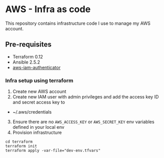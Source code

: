 AWS - Infra as code
===================

This repository contains infrastructure code I use to manage my AWS account.

## Pre-requisites
* Terraform 0.12
* Ansible 2.5.2
* [aws-iam-authenticator](https://docs.aws.amazon.com/eks/latest/userguide/install-aws-iam-authenticator.html)

### Infra setup using terraform
1. Create new AWS account
2. Create new IAM user with admin privileges and add the access key ID and secret access key to 
  * ~/.aws/credentials
3. Ensure there are no `AWS_ACCESS_KEY` or `AWS_SECRET_KEY` env variables defined in your local env
4. Provision infrastructure
```shell script
cd terraform
terraform init
terraform apply -var-file="dev-env.tfvars"
```

